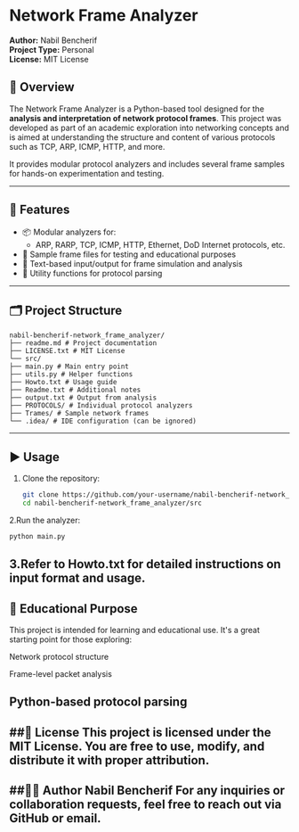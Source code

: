 # Network Frame Analyzer

**Author:** Nabil Bencherif  
**Project Type:** Personal  
**License:** MIT License

## 📘 Overview

The Network Frame Analyzer is a Python-based tool designed for the **analysis and interpretation of network protocol frames**. This project was developed as part of an academic exploration into networking concepts and is aimed at understanding the structure and content of various protocols such as TCP, ARP, ICMP, HTTP, and more.

It provides modular protocol analyzers and includes several frame samples for hands-on experimentation and testing.

---

## 🧩 Features

- 📦 Modular analyzers for:
  - ARP, RARP, TCP, ICMP, HTTP, Ethernet, DoD Internet protocols, etc.
- 📄 Sample frame files for testing and educational purposes
- 🧪 Text-based input/output for frame simulation and analysis
- 🔧 Utility functions for protocol parsing

---

## 🗂️ Project Structure
```
nabil-bencherif-network_frame_analyzer/
├── readme.md # Project documentation
├── LICENSE.txt # MIT License
└── src/
├── main.py # Main entry point
├── utils.py # Helper functions
├── Howto.txt # Usage guide
├── Readme.txt # Additional notes
├── output.txt # Output from analysis
├── PROTOCOLS/ # Individual protocol analyzers
├── Trames/ # Sample network frames
└── .idea/ # IDE configuration (can be ignored)
```
---

## ▶️ Usage

1. Clone the repository:
   ```bash
   git clone https://github.com/your-username/nabil-bencherif-network_frame_analyzer.git
   cd nabil-bencherif-network_frame_analyzer/src
2.Run the analyzer:
   ```bash
   python main.py
   ```
3.Refer to Howto.txt for detailed instructions on input format and usage.
---


## 🧠 Educational Purpose
This project is intended for learning and educational use. It's a great starting point for those exploring:

Network protocol structure

Frame-level packet analysis

Python-based protocol parsing
---
##📄 License
This project is licensed under the MIT License.
You are free to use, modify, and distribute it with proper attribution.
---
##🙋‍♂️ Author
Nabil Bencherif
For any inquiries or collaboration requests, feel free to reach out via GitHub or email.
---
